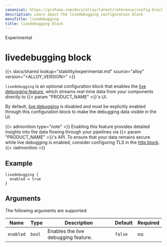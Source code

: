 ```yaml
---
canonical: https://grafana.com/docs/alloy/latest/reference/config-blocks/livedebugging/
description: Learn about the livedebugging configuration block
menuTitle: livedebugging
title: livedebugging block
---
```


<span class="badge docs-labels__stage docs-labels__item">Experimental</span>

# livedebugging block

{{< docs/shared lookup="stability/experimental.md" source="alloy" version="<ALLOY_VERSION>" >}}

`livedebugging` is an optional configuration block that enables the [live debugging feature][debug], which streams real-time data from your components directly to {{< param "PRODUCT_NAME" >}}'s UI.

By default, [live debugging][debug] is disabled and must be explicitly enabled through this configuration block to make the debugging data visible in the UI.

{{< admonition type="note" >}}
Enabling this feature provides detailed insights into the data flowing through your pipelines via {{< param "PRODUCT_NAME" >}}'s API.
To ensure that your data remains secure while live debugging is enabled, consider configuring TLS in the [http block][].
{{< /admonition >}}

## Example

```alloy
livedebugging {
  enabled = true
}
```

## Arguments

The following arguments are supported:

| Name      | Type   | Description                         | Default | Required |
| --------- | ------ | ----------------------------------- | ------- | -------- |
| `enabled` | `bool` | Enables the live debugging feature. | `false` | no       |

[debug]: ../../../tasks/debug/
[http block]: ../http/
